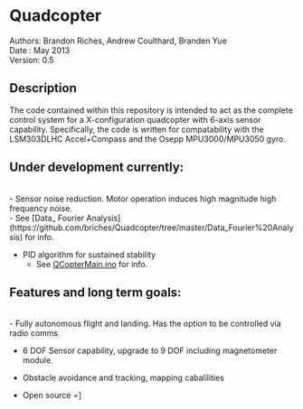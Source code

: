 Quadcopter
==========

Authors: Brandon Riches, Andrew Coulthard, Branden Yue  <br />
Date   : May 2013 <br />
Version: 0.5 <br />

Description
-----------

The code contained within this repository is intended to act as the complete control system for a X-configuration
quadcopter with 6-axis sensor capability. Specifically, the code is written for compatability with the LSM303DLHC 
Accel+Compass and the Osepp MPU3000/MPU3050 gyro.

Under development currently:
----------------------------

 <br />
  - Sensor noise reduction. Motor operation induces high magnitude high frequency noise.<br />
      - See [Data_ Fourier Analysis](https://github.com/briches/Quadcopter/tree/master/Data_Fourier%20Analysis) for info. <br />

  - PID algorithm for sustained stability <br />
      - See [QCopterMain.ino](https://github.com/briches/Quadcopter/blob/master/QCopterMain/QCopterMain.ino) for info. <br />


Features and long term goals:
----------------------------
   <br />
  - Fully autonomous flight and landing. Has the option to be controlled via radio comms. <br />

  - 6 DOF Sensor capability, upgrade to 9 DOF including magnetometer module.  <br />
  
  - Obstacle avoidance and tracking, mapping cabalilities  <br />
  
  - Open source =]
   <br />
   <br />


